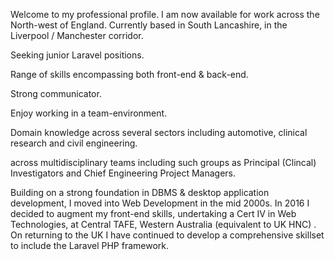 Welcome to my professional profile. I am now available for work across the North-west of England. Currently based in South Lancashire, in the Liverpool / Manchester corridor. 

Seeking junior Laravel positions. 

Range of skills encompassing both front-end & back-end.

Strong communicator.

Enjoy working in a team-environment.

Domain knowledge across several sectors including automotive, clinical research and civil engineering.


across multidisciplinary teams including such groups as Principal (Clincal) Investigators and Chief Engineering Project Managers.

Building on a strong foundation in DBMS & desktop application development, I moved into Web Development in the mid 2000s. In 2016 I decided to augment my front-end skills, undertaking a Cert IV in Web Technologies, at Central TAFE, Western Australia (equivalent to UK HNC) . On returning to the UK I have continued to develop a comprehensive skillset to include the Laravel PHP framework. 



